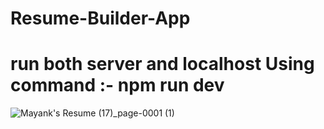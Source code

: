 # Resume-Builder-App
# run both server and localhost Using command :- npm run dev

![Mayank's Resume (17)_page-0001 (1)](https://user-images.githubusercontent.com/58311460/167261593-763fdd25-53bb-4cd8-bc8d-2506344b65b6.jpg)
